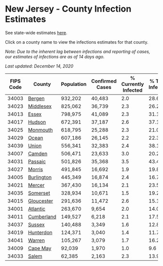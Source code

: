 # New Jersey - County Infection Estimates

See state-wide estimates [here](/infections/us-nj).

Click on a county name to view the infections estimates for that county.

*Note: Due to the inherent lag between infections and reporting of cases, our estimates of infections are as of 14 days ago.*

*Last updated: December 14, 2020*

|   FIPS Code |                   County |   Population |   Confirmed Cases |   % Currently Infected |   % Total Infected |
|-------------|--------------------------|--------------|-------------------|------------------------|--------------------|
|       34003 |         [Bergen](bergen) |      932,202 |            40,483 |                    2.0 |               28.6 |
|       34023 |   [Middlesex](middlesex) |      825,062 |            36,739 |                    2.3 |               26.2 |
|       34013 |           [Essex](essex) |      798,975 |            41,089 |                    2.3 |               31.1 |
|       34017 |         [Hudson](hudson) |      672,391 |            37,187 |                    2.6 |               37.1 |
|       34025 |     [Monmouth](monmouth) |      618,795 |            25,288 |                    2.3 |               21.0 |
|       34029 |           [Ocean](ocean) |      607,186 |            26,145 |                    2.2 |               22.3 |
|       34039 |           [Union](union) |      556,341 |            32,383 |                    2.4 |               38.1 |
|       34007 |         [Camden](camden) |      506,471 |            23,633 |                    3.0 |               20.2 |
|       34031 |       [Passaic](passaic) |      501,826 |            35,368 |                    3.5 |               43.4 |
|       34027 |         [Morris](morris) |      491,845 |            16,692 |                    1.9 |               19.8 |
|       34005 | [Burlington](burlington) |      445,349 |            16,874 |                    2.4 |               16.7 |
|       34021 |         [Mercer](mercer) |      367,430 |            16,134 |                    2.1 |               23.5 |
|       34035 |     [Somerset](somerset) |      328,934 |            10,671 |                    1.5 |               19.2 |
|       34015 | [Gloucester](gloucester) |      291,636 |            11,472 |                    2.6 |               15.1 |
|       34001 |     [Atlantic](atlantic) |      263,670 |             9,654 |                    2.0 |               14.0 |
|       34011 | [Cumberland](cumberland) |      149,527 |             6,218 |                    2.1 |               17.5 |
|       34037 |         [Sussex](sussex) |      140,488 |             3,349 |                    1.6 |               12.8 |
|       34019 |   [Hunterdon](hunterdon) |      124,371 |             3,040 |                    1.4 |               11.7 |
|       34041 |         [Warren](warren) |      105,267 |             3,079 |                    1.7 |               16.2 |
|       34009 |     [Cape May](cape-may) |       92,039 |             1,970 |                    1.0 |                9.6 |
|       34033 |           [Salem](salem) |       62,385 |             2,163 |                    2.3 |               13.9 |